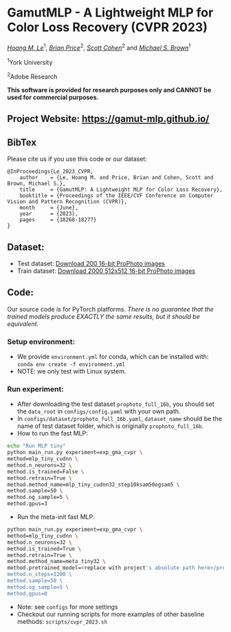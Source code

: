 # GamutMLP - A Lightweight MLP for Color Loss Recovery (CVPR 2023)

*[Hoang M. Le](https://hminle.com)*<sup>1</sup>, *[Brian Price](https://www.brianpricephd.com/)*<sup>2</sup>, *[Scott Cohen](https://research.adobe.com/person/scott-cohen/)*<sup>2</sup> and *[Michael S. Brown](http://www.cse.yorku.ca/~mbrown/)*<sup>1</sup>

<sup>1</sup>York University

<sup>2</sup>Adobe Research


**This software is provided for research purposes only and CANNOT be used for commercial purposes.**

## Project Website: https://gamut-mlp.github.io/

## BibTex

Please cite us if you use this code or our dataset:

```
@InProceedings{Le_2023_CVPR,
    author    = {Le, Hoang M. and Price, Brian and Cohen, Scott and Brown, Michael S.},
    title     = {GamutMLP: A Lightweight MLP for Color Loss Recovery},
    booktitle = {Proceedings of the IEEE/CVF Conference on Computer Vision and Pattern Recognition (CVPR)},
    month     = {June},
    year      = {2023},
    pages     = {18268-18277}
}
```

## Dataset:
- Test dataset: [Download 200 16-bit ProPhoto images](https://ln5.sync.com/dl/7cd8aa110/awnfsd8r-tfmkrcyg-x85j6w6s-d5qfcea7)
- Train dataset: [Download 2000 512x512 16-bit ProPhoto images](https://ln5.sync.com/dl/b9fae1a30/cnfhh9a7-2r87gipm-c6b5u92t-47u8cjy7)

## Code:
Our source code is for PyTorch platforms. *There is no guarantee that the trained models produce EXACTLY the same results, but it should be equivalent.*

### Setup environment:
- We provide `environment.yml` for conda, which can be installed with: `conda env create -f environment.yml`
- NOTE: we only test with Linux system.

### Run experiment:
- After downloading the test dataset `prophoto_full_16b`, you should set the `data_root` in `configs/config.yaml` with your own path.
- In `configs/dataset/prophoto_full_16b.yaml`, `dataset_name` should be the name of test dataset folder, which is originally `prophoto_full_16b`.
- How to run the fast MLP:
```bash
echo "Run MLP tiny"
python main_run.py experiment=exp_gma_cvpr \
method=mlp_tiny_cudnn \
method.n_neurons=32 \
method.is_trained=False \
method.retrain=True \
method.method_name=mlp_tiny_cudnn32_step10ksam50ogsam5 \
method.sample=50 \
method.og_sample=5 \
method.gpus=3
```

- Run the meta-init fast MLP:
```bash
python main_run.py experiment=exp_gma_cvpr \
method=mlp_tiny_cudnn \
method.n_neurons=32 \
method.is_trained=True \
method.retrain=True \
method.method_name=meta_tiny32 \
method.pretrained_model=<replace with project's absolute path here>/pretrained_models/meta_tinycudnn32_metaep3_innersteps10k.pt \
method.n_steps=1200 \
method.sample=50 \
method.og_sample=5 \
method.gpus=0
```

- Note: see `configs` for more settings
- Checkout our running scripts for more examples of other baseline methods: `scripts/cvpr_2023.sh`
